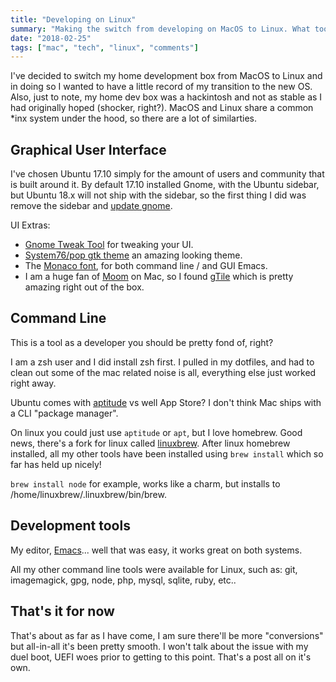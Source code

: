 ```yaml
---
title: "Developing on Linux"
summary: "Making the switch from developing on MacOS to Linux. What tools are the same, what tools are different?"
date: "2018-02-25"
tags: ["mac", "tech", "linux", "comments"]
---
```


I've decided to switch my home development box from MacOS to Linux and in doing so I wanted to have a little record of
my transition to the new OS. Also, just to note, my home dev box was a hackintosh and not as stable as I had originally hoped (shocker, right?).
MacOS and Linux share a common *inx system under the hood, so there are a lot of similarties.

## Graphical User Interface

I've chosen Ubuntu 17.10 simply for the amount of users and community that is built around it. By default
17.10 installed Gnome, with the Ubuntu sidebar, but Ubuntu 18.x will not ship with the sidebar, so the first
thing I did was remove the sidebar and [update gnome](https://www.omgubuntu.co.uk/2017/10/install-vanilla-gnome-shell-ubuntu-17-10).

UI Extras:

  - [Gnome Tweak Tool](https://launchpad.net/gnome-tweaks) for tweaking your UI.
  - [System76/pop gtk theme](https://github.com/pop-os/gtk-theme) an amazing looking theme.
  - The [Monaco font](https://github.com/hbin/top-programming-fonts/raw/master/Monaco-Linux.ttf), for both command line / and GUI Emacs.
  - I am a huge fan of [Moom](https://manytricks.com/moom) on Mac, so I found [gTile](https://extensions.gnome.org/extension/28/gtile/) which is pretty amazing right out of the box.

## Command Line

This is a tool as a developer you should be pretty fond of, right?

I am a zsh user and I did install zsh first. I pulled in my dotfiles, and had to clean out some of the mac related noise is all, everything else just worked right away.

Ubuntu comes with [aptitude](https://wiki.debian.org/Aptitude) vs well App Store? I don't think Mac ships with a CLI "package manager".

On linux you could just use `aptitude` or `apt`, but I love homebrew. Good news, there's a fork for linux called [linuxbrew](http://linuxbrew.sh/).
After linux homebrew installed, all my other tools have been installed using `brew install` which so far has held up nicely!

`brew install node` for example, works like a charm, but installs to /home/linuxbrew/.linuxbrew/bin/brew.

## Development tools

My editor, [Emacs](https://www.gnu.org/software/emacs)... well that was easy, it works great on both systems.

All my other command line tools were available for Linux, such as: git, imagemagick, gpg, node, php, mysql, sqlite, ruby, etc..

## That's it for now

That's about as far as I have come, I am sure there'll be more "conversions" but all-in-all it's been pretty smooth.
I won't talk about the issue with my duel boot, UEFI woes prior to getting to this point. That's a post all on it's own.
